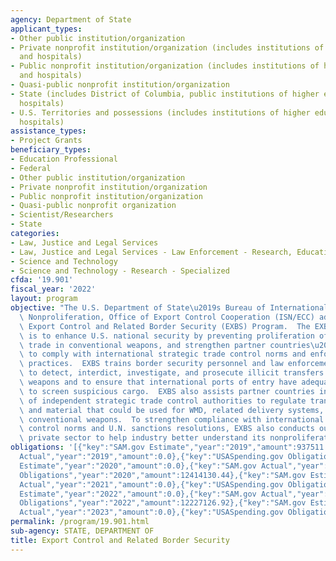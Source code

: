 ```yaml
---
agency: Department of State
applicant_types:
- Other public institution/organization
- Private nonprofit institution/organization (includes institutions of higher education
  and hospitals)
- Public nonprofit institution/organization (includes institutions of higher education
  and hospitals)
- Quasi-public nonprofit institution/organization
- State (includes District of Columbia, public institutions of higher education and
  hospitals)
- U.S. Territories and possessions (includes institutions of higher education and
  hospitals)
assistance_types:
- Project Grants
beneficiary_types:
- Education Professional
- Federal
- Other public institution/organization
- Private nonprofit institution/organization
- Public nonprofit institution/organization
- Quasi-public nonprofit organization
- Scientist/Researchers
- State
categories:
- Law, Justice and Legal Services
- Law, Justice and Legal Services - Law Enforcement - Research, Education, Training
- Science and Technology
- Science and Technology - Research - Specialized
cfda: '19.901'
fiscal_year: '2022'
layout: program
objective: "The U.S. Department of State\u2019s Bureau of International Security and\
  \ Nonproliferation, Office of Export Control Cooperation (ISN/ECC) administers the\
  \ Export Control and Related Border Security (EXBS) Program.  The EXBS Program Mission\
  \ is to enhance U.S. national security by preventing proliferation of WMD and illicit\
  \ trade in conventional weapons, and strengthen partner countries\u2019 capabilities\
  \ to comply with international strategic trade control norms and enforcement best\
  \ practices.  EXBS trains border security personnel and law enforcement officials\
  \ to detect, interdict, investigate, and prosecute illicit transfers of conventional\
  \ weapons and to ensure that international ports of entry have adequate equipment\
  \ to screen suspicious cargo.  EXBS also assists partner countries in the establishment\
  \ of independent strategic trade control authorities to regulate transfers of technologies\
  \ and material that could be used for WMD, related delivery systems, or advanced\
  \ conventional weapons.  To strengthen compliance with international strategic trade\
  \ control norms and U.N. sanctions resolutions, EXBS also conducts outreach to the\
  \ private sector to help industry better understand its nonproliferation obligations."
obligations: '[{"key":"SAM.gov Estimate","year":"2019","amount":937511.0},{"key":"SAM.gov
  Actual","year":"2019","amount":0.0},{"key":"USASpending.gov Obligations","year":"2019","amount":23581509.35},{"key":"SAM.gov
  Estimate","year":"2020","amount":0.0},{"key":"SAM.gov Actual","year":"2020","amount":20406610.0},{"key":"USASpending.gov
  Obligations","year":"2020","amount":12414130.44},{"key":"SAM.gov Estimate","year":"2021","amount":28999999.0},{"key":"SAM.gov
  Actual","year":"2021","amount":0.0},{"key":"USASpending.gov Obligations","year":"2021","amount":20298347.44},{"key":"SAM.gov
  Estimate","year":"2022","amount":0.0},{"key":"SAM.gov Actual","year":"2022","amount":18924405.0},{"key":"USASpending.gov
  Obligations","year":"2022","amount":12227126.92},{"key":"SAM.gov Estimate","year":"2023","amount":31614000.0},{"key":"SAM.gov
  Actual","year":"2023","amount":0.0},{"key":"USASpending.gov Obligations","year":"2023","amount":-6332785.42}]'
permalink: /program/19.901.html
sub-agency: STATE, DEPARTMENT OF
title: Export Control and Related Border Security
---
```


